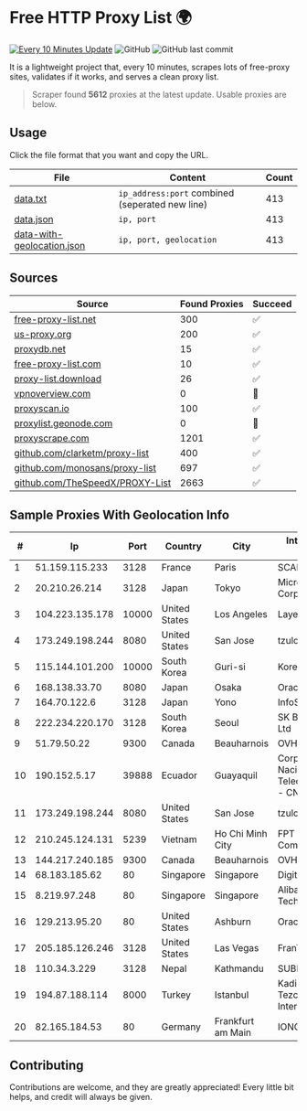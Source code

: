 
# Free HTTP Proxy List 🌍

[![Every 10 Minutes Update](https://github.com/mertguvencli/http-proxy-list/actions/workflows/main.yml/badge.svg?branch=main)](https://github.com/mertguvencli/http-proxy-list/actions/workflows/main.yml)
![GitHub](https://img.shields.io/github/license/mertguvencli/http-proxy-list)
![GitHub last commit](https://img.shields.io/github/last-commit/mertguvencli/http-proxy-list)

It is a lightweight project that, every 10 minutes, scrapes lots of free-proxy sites, validates if it works, and serves a clean proxy list.


> Scraper found **5612** proxies at the latest update. Usable proxies are below.

## Usage

Click the file format that you want and copy the URL.


|File|Content|Count|
|----|-------|-----|
|[data.txt](https://raw.githubusercontent.com/mertguvencli/http-proxy-list/main/proxy-list/data.txt)|`ip_address:port` combined (seperated new line)|413|
|[data.json](https://raw.githubusercontent.com/mertguvencli/http-proxy-list/main/proxy-list/data.json)|`ip, port`|413|
|[data-with-geolocation.json](https://raw.githubusercontent.com/mertguvencli/http-proxy-list/main/proxy-list/data-with-geolocation.json)|`ip, port, geolocation`|413|

## Sources

|Source|Found Proxies|Succeed|
|------|-------------|-------|
|[free-proxy-list.net](https://free-proxy-list.net)|300|✅|
|[us-proxy.org](https://www.us-proxy.org)|200|✅|
|[proxydb.net](http://proxydb.net)|15|✅|
|[free-proxy-list.com](https://free-proxy-list.com/?page=&port=&type%5B%5D=http&type%5B%5D=https&up_time=0&search=Search)|10|✅|
|[proxy-list.download](https://www.proxy-list.download/HTTP)|26|✅|
|[vpnoverview.com](https://vpnoverview.com/privacy/anonymous-browsing/free-proxy-servers)|0|🚫|
|[proxyscan.io](https://www.proxyscan.io)|100|✅|
|[proxylist.geonode.com](https://proxylist.geonode.com/api/proxy-list?limit=300&page=1&sort_by=lastChecked&sort_type=desc&protocols=http,https)|0|🚫|
|[proxyscrape.com](https://api.proxyscrape.com/v2/?request=displayproxies&protocol=http&timeout=10000&country=all&ssl=all&anonymity=all)|1201|✅|
|[github.com/clarketm/proxy-list](https://raw.githubusercontent.com/clarketm/proxy-list/master/proxy-list-raw.txt)|400|✅|
|[github.com/monosans/proxy-list](https://raw.githubusercontent.com/monosans/proxy-list/main/proxies/http.txt)|697|✅|
|[github.com/TheSpeedX/PROXY-List](https://raw.githubusercontent.com/TheSpeedX/PROXY-List/master/http.txt)|2663|✅|


## Sample Proxies With Geolocation Info

|#|Ip|Port|Country|City|Internet Service Provider|
|-|--|----|-------|----|-------------------------|
|1|51.159.115.233|3128|France|Paris|SCALEWAY|
|2|20.210.26.214|3128|Japan|Tokyo|Microsoft Corporation|
|3|104.223.135.178|10000|United States|Los Angeles|LayerHost|
|4|173.249.198.244|8080|United States|San Jose|tzulo, inc.|
|5|115.144.101.200|10000|South Korea|Guri-si|Korea Telecom|
|6|168.138.33.70|8080|Japan|Osaka|Oracle Corporation|
|7|164.70.122.6|3128|Japan|Yono|InfoSphere|
|8|222.234.220.170|3128|South Korea|Seoul|SK Broadband Co Ltd|
|9|51.79.50.22|9300|Canada|Beauharnois|OVH SAS|
|10|190.152.5.17|39888|Ecuador|Guayaquil|Corporacion Nacional De Telecomunicaciones - CNT EP|
|11|173.249.198.244|8080|United States|San Jose|tzulo, inc.|
|12|210.245.124.131|5239|Vietnam|Ho Chi Minh City|FPT Telecom Company|
|13|144.217.240.185|9300|Canada|Beauharnois|OVH SAS|
|14|68.183.185.62|80|Singapore|Singapore|DigitalOcean, LLC|
|15|8.219.97.248|80|Singapore|Singapore|Alibaba (US) Technology Co., Ltd.|
|16|129.213.95.20|80|United States|Ashburn|Oracle Corporation|
|17|205.185.126.246|3128|United States|Las Vegas|FranTech Solutions|
|18|110.34.3.229|3128|Nepal|Kathmandu|SUBISU C7|
|19|194.87.188.114|8000|Turkey|Istanbul|Kadir Huseyin Tezcan Nosspeed Internet Teknolojileri|
|20|82.165.184.53|80|Germany|Frankfurt am Main|IONOS SE|



## Contributing

Contributions are welcome, and they are greatly appreciated! Every
little bit helps, and credit will always be given.

